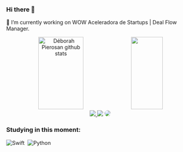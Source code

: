 
### Hi there 👋

🔭 I’m currently working on WOW Aceleradora de Startups | Deal Flow Manager.


<div align="center">  
  <img width="49%" height="195px" src="https://github-readme-stats.vercel.app/api?username=deborahzpierosan&show_icons=true&count_private=true&hide_border=true&title_color=ff91a4&icon_color=ff91a4&text_color=c9d1d9&bg_color=0d1117" alt="Déborah Pierosan github stats" /> 
  <img width="41%" height="195px" src="https://github-readme-stats.vercel.app/api/top-langs/?username=deborahzpierosan&layout=compact&hide_border=true&title_color=ff91a4&text_color=ff91a4&bg_color=0d1117" />
</div>

<div align="center"> 
<a href="https://instagram.com/deborahpierosan" target="_blank"><img src="https://img.shields.io/badge/-Instagram-%23E4405F?style=for-the-badge&logo=instagram&logoColor=white"</a>
<a href = "mailto:deborahzp@gmail.com"> <img src="https://img.shields.io/badge/-Gmail-%23333?style=for-the-badge&logo=gmail&logoColor=white" target="_blank"></a>
<a href="https://www.linkedin.com/in/deborahpierosan/" target="_blank"><img src="https://img.shields.io/badge/-LinkedIn-%230077B5?style=for-the-badge&logo=linkedin&logoColor=white" style="border-radius: 30px" target="_blank"></a> 
 </div>
 
### Studying in this moment:
![Swift](https://img.shields.io/badge/-Swift-0D1117?style=for-the-badge&logo=swift&labelColor=0D1117)&nbsp;
![Python](https://img.shields.io/badge/-Python-0D1117?style=for-the-badge&logo=Python&labelColor=0D1117&textColor=0D1117)&nbsp;

